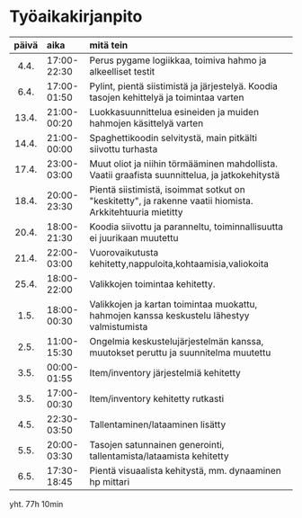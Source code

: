# Työaikakirjanpito

| päivä | aika | mitä tein  |
| :----:|:-----| :-----|
| 4.4. |17:00-22:30 | Perus pygame logiikkaa, toimiva hahmo ja alkeelliset testit |
| 6.4. |17:00-01:50 | Pylint, pientä siistimistä ja järjestelyä. Koodia tasojen kehittelyä ja toimintaa varten |
| 13.4.|21:00-00:20 | Luokkasuunnittelua esineiden ja muiden hahmojen käsittelyä varten |
| 14.4.|21:00-00:00 | Spaghettikoodin selvitystä, main pitkälti siivottu turhasta |
| 17.4.|23:00-03:00 | Muut oliot ja niihin törmääminen mahdollista. Vaatii graafista suunnittelua, ja jatkokehitystä |
| 18.4.|20:00-23:30 | Pientä siistimistä, isoimmat sotkut on "keskitetty", ja rakenne vaatii hiomista. Arkkitehtuuria mietitty |
| 20.4.|18:00-21:30 | Koodia siivottu ja paranneltu, toiminnallisuutta ei juurikaan muutettu |
| 21.4.|22:00-03:00 | Vuorovaikutusta kehitetty,nappuloita,kohtaamisia,valiokoita |
| 25.4.|18:00-22:00 | Valikkojen toimintaa kehitetty. |
| 1.5.|18:00-00:30 | Valikkojen ja kartan toimintaa muokattu, hahmojen kanssa keskustelu lähestyy valmistumista |
| 2.5.|11:00-15:30 | Ongelmia keskustelujärjestelmän kanssa, muutokset peruttu ja suunnitelma muutettu |
| 3.5.|00:00-01:55 | Item/inventory järjestelmiä kehitetty |
| 3.5.|17:00-00:30 | Item/inventory kehitetty rutkasti |
| 4.5.|22:30-03:50 | Tallentaminen/lataaminen lisätty |
| 5.5.|20:00-03:30 | Tasojen satunnainen generointi, tallentamista/lataamista kehitetty |
| 6.5.|17:30-18:45 | Pientä visuaalista kehitystä, mm. dynaaminen hp mittari  |
yht. 77h 10min
